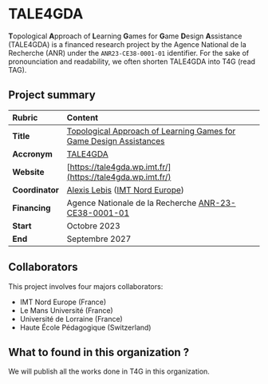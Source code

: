 # TALE4GDA
**T**opological **A**pproach of **L**earning **G**ames for **G**ame **D**esign **A**ssistance (TALE4GDA) is a financed research project by the Agence National de la Recherche (ANR) under the `ANR23-CE38-0001-01` identifier.
For the sake of pronounciation and readability, we often shorten TALE4GDA into T4G (read TAG).

## Project summary
| Rubric          | Content |
| :---------------- | :---- |
| **Title**        | [Topological Approach of Learning Games for Game Design Assistances](https://tale4gda.wp.imt.fr/) |
| **Accronym**          | [TALE4GDA](https://tale4gda.wp.imt.fr/) |
| **Website**          | [https://tale4gda.wp.imt.fr/](https://tale4gda.wp.imt.fr/) |
| **Coordinator**    | [Alexis Lebis](https://cv.hal.science/alexislebis) ([IMT Nord Europe](https://imt-nord-europe.fr/))|
| **Financing** | Agence Nationale de la Recherche [ANR-23-CE38-0001-01](https://anr.fr/Projet-ANR-23-CE38-0001) |
| **Start** | Octobre 2023 |
| **End** | Septembre 2027 |

## Collaborators
This project involves four majors collaborators:
* IMT Nord Europe (France)
* Le Mans Université (France)
* Université de Lorraine (France)
* Haute École Pédagogique (Switzerland)

## What to found in this organization ?
We will publish all the works done in T4G in this organization.
